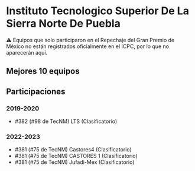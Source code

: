 # Instituto Tecnologico Superior De La Sierra Norte De Puebla

:warning: Equipos que solo participaron en el Repechaje del Gran Premio de México no están registrados oficialmente en el ICPC, por lo que no aparecerán aquí.

## Mejores 10 equipos


## Participaciones

### 2019-2020

- #382 (#98 de TecNM) LTS (Clasificatorio)

### 2022-2023

- #381 (#75 de TecNM) Castores4 (Clasificatorio)
- #381 (#75 de TecNM) CASTORES 1 (Clasificatorio)
- #381 (#75 de TecNM) Jufadi-Mex (Clasificatorio)



